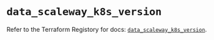 # `data_scaleway_k8s_version`

Refer to the Terraform Registory for docs: [`data_scaleway_k8s_version`](https://registry.terraform.io/providers/scaleway/scaleway/2.21.0/docs/data-sources/k8s_version).
